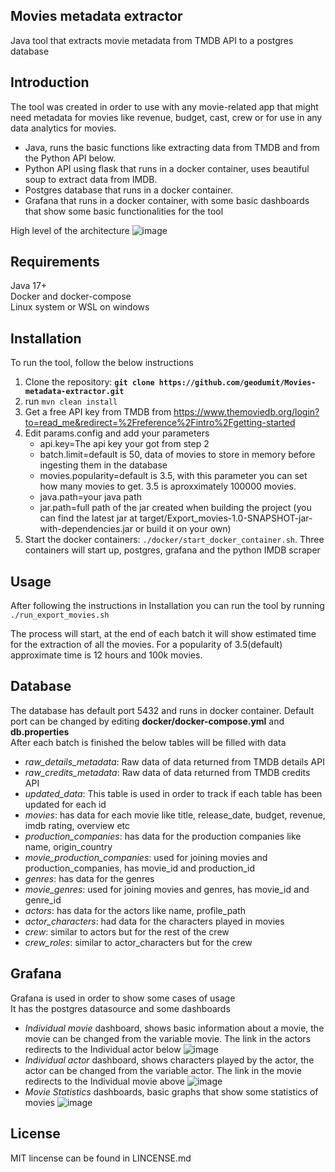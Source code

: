 ## **Movies metadata extractor**
Java tool that extracts movie metadata from TMDB API to a postgres database
## **Introduction**
The tool was created in order to use with any movie-related app that might need metadata for movies like revenue, budget, cast, crew or for use in any data analytics for movies.


- Java, runs the basic functions like extracting data from TMDB and from the Python API below.
- Python API using flask that runs in a docker container, uses beautiful soup to extract data from IMDB.
- Postgres database that runs in a docker container.
- Grafana that runs in a docker container, with some basic dashboards that show some basic functionalities for the tool

High level of the architecture
![image](https://github.com/user-attachments/assets/3a9972ff-46cc-46a4-920c-9b49a0318b68)


## **Requirements**
Java 17+\
Docker and docker-compose\
Linux system or WSL on windows

## **Installation**
To run the tool, follow the below instructions

1. Clone the repository: **`git clone https://github.com/geodumit/Movies-metadata-extractor.git`**
2. run `mvn clean install`
3. Get a free API key from TMDB from https://www.themoviedb.org/login?to=read_me&redirect=%2Freference%2Fintro%2Fgetting-started
4. Edit params.config and add your parameters
   - api.key=The api key your got from step 2
   - batch.limit=default is 50, data of movies to store in memory before ingesting them in the database
   - movies.popularity=default is 3.5, with this parameter you can set how many movies to get. 3.5 is aproxximately 100000 movies.
   - java.path=your java path
   - jar.path=full path of the jar created when building the project (you can find the latest jar at target/Export_movies-1.0-SNAPSHOT-jar-with-dependencies.jar or build it on your own)
5. Start the docker containers: `./docker/start_docker_container.sh`. Three containers will start up, postgres, grafana and the python IMDB scraper

## **Usage**
After following the instructions in Installation you can run the tool by running
`./run_export_movies.sh`

The process will start, at the end of each batch it will show estimated time for the extraction of all the movies. For a popularity of 3.5(default) approximate time is 12 hours and 100k movies.

## **Database**
The database has default port 5432 and runs in docker container. Default port can be changed by editing **docker/docker-compose.yml** and **db.properties**\
After each batch is finished the below tables will be filled with data
   - *raw_details_metadata*: Raw data of data returned from TMDB details API
   - *raw_credits_metadata*: Raw data of data returned from TMDB credits API
   - *updated_data*: This table is used in order to track if each table has been updated for each id
   - *movies*: has data for each movie like title, release_date, budget, revenue, imdb rating, overview etc
   - *production_companies*: has data for the production companies like name, origin_country
   - *movie_production_companies*: used for joining movies and production_companies, has movie_id and production_id
   - *genres*: has data for the genres
   - *movie_genres*: used for joining movies and genres, has movie_id and genre_id
   - *actors*: has data for the actors like name, profile_path
   - *actor_characters*: had data for the characters played in movies
   - *crew*: similar to actors but for the rest of the crew
   - *crew_roles*: similar to actor_characters but for the crew

## **Grafana**
Grafana is used in order to show some cases of usage\
It has the postgres datasource and some dashboards 
   - *Individual movie* dashboard, shows basic information about a movie, the movie can be changed from the variable movie. The link in the actors redirects to the Individual actor below
     ![image](https://github.com/user-attachments/assets/b45cacab-8a4f-4034-96ea-33bf509f8c5b)
   - *Individual actor* dashboard, shows characters played by the actor, the actor can be changed from the variable actor. The link in the movie redirects to the Individual movie above
     ![image](https://github.com/user-attachments/assets/a33c4c05-334c-4a54-bfd2-ae0c83532d63)
   - *Movie Statistics* dashboards, basic graphs that show some statistics of movies
     ![image](https://github.com/user-attachments/assets/4603db64-5f92-4d6e-aaf1-0e77c3b5799f)



## **License**
MIT lincense can be found in LINCENSE.md
